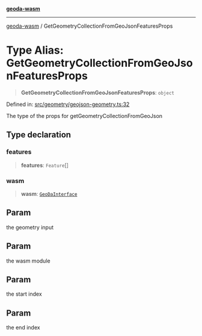 [**geoda-wasm**](../README.md)

***

[geoda-wasm](../globals.md) / GetGeometryCollectionFromGeoJsonFeaturesProps

# Type Alias: GetGeometryCollectionFromGeoJsonFeaturesProps

> **GetGeometryCollectionFromGeoJsonFeaturesProps**: `object`

Defined in: [src/geometry/geojson-geometry.ts:32](https://github.com/GeoDaCenter/geoda-lib/blob/0ad3977fd23db605b1dc766f99d329a28ef59f68/src/js/src/geometry/geojson-geometry.ts#L32)

The type of the props for getGeometryCollectionFromGeoJson

## Type declaration

### features

> **features**: `Feature`[]

### wasm

> **wasm**: [`GeoDaInterface`](../interfaces/GeoDaInterface.md)

## Param

the geometry input

## Param

the wasm module

## Param

the start index

## Param

the end index
